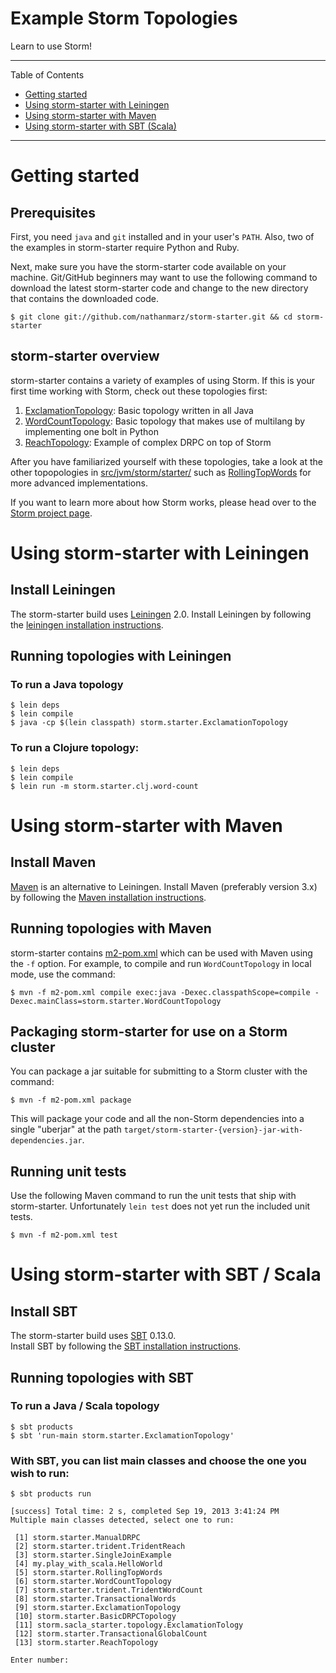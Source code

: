 # Example Storm Topologies

Learn to use Storm!

---

Table of Contents

* <a href="#getting-started">Getting started</a>
* <a href="#leiningen">Using storm-starter with Leiningen</a>
* <a href="#maven">Using storm-starter with Maven</a>
* <a href="#sbt">Using storm-starter with SBT (Scala)</a>

---


<a name="getting-started"></a>

# Getting started

## Prerequisites

First, you need `java` and `git` installed and in your user's `PATH`.  Also, two of the examples in storm-starter
require Python and Ruby.

Next, make sure you have the storm-starter code available on your machine.  Git/GitHub beginners may want to use the
following command to download the latest storm-starter code and change to the new directory that contains the downloaded
code.

    $ git clone git://github.com/nathanmarz/storm-starter.git && cd storm-starter


## storm-starter overview

storm-starter contains a variety of examples of using Storm.  If this is your first time working with Storm, check out
these topologies first:

1. [ExclamationTopology](src/jvm/storm/starter/ExclamationTopology.java):  Basic topology written in all Java
2. [WordCountTopology](src/jvm/storm/starter/WordCountTopology.java):  Basic topology that makes use of multilang by
   implementing one bolt in Python
3. [ReachTopology](src/jvm/storm/starter/ReachTopology.java): Example of complex DRPC on top of Storm

After you have familiarized yourself with these topologies, take a look at the other topopologies in
[src/jvm/storm/starter/](src/jvm/storm/starter/) such as [RollingTopWords](src/jvm/storm/starter/RollingTopWords.java)
for more advanced implementations.

If you want to learn more about how Storm works, please head over to the
[Storm project page](http://github.com/nathanmarz/storm).


<a name="leiningen"></a>

# Using storm-starter with Leiningen

## Install Leiningen

The storm-starter build uses [Leiningen](http://leiningen.org/) 2.0.  Install Leiningen by following the
[leiningen installation instructions](https://github.com/technomancy/leiningen).


## Running topologies with Leiningen

### To run a Java topology

    $ lein deps
    $ lein compile
    $ java -cp $(lein classpath) storm.starter.ExclamationTopology


### To run a Clojure topology:

    $ lein deps
    $ lein compile
    $ lein run -m storm.starter.clj.word-count


<a name="maven"></a>

# Using storm-starter with Maven

## Install Maven

[Maven](http://maven.apache.org/) is an alternative to Leiningen.  Install Maven (preferably version 3.x) by following
the [Maven installation instructions](http://maven.apache.org/download.cgi).


## Running topologies with Maven

storm-starter contains [m2-pom.xml](m2-pom.xml) which can be used with Maven using the `-f` option. For example, to
compile and run `WordCountTopology` in local mode, use the command:

    $ mvn -f m2-pom.xml compile exec:java -Dexec.classpathScope=compile -Dexec.mainClass=storm.starter.WordCountTopology


## Packaging storm-starter for use on a Storm cluster

You can package a jar suitable for submitting to a Storm cluster with the command:

    $ mvn -f m2-pom.xml package

This will package your code and all the non-Storm dependencies into a single "uberjar" at the path
`target/storm-starter-{version}-jar-with-dependencies.jar`.


## Running unit tests

Use the following Maven command to run the unit tests that ship with storm-starter.  Unfortunately `lein test` does not
yet run the included unit tests.

    $ mvn -f m2-pom.xml test

<a name="sbt"></a>

# Using storm-starter with SBT / Scala

## Install SBT

The storm-starter build uses [SBT](http://www.scala-sbt.org/) 0.13.0.  
Install SBT by following the
[SBT installation instructions](http://www.scala-sbt.org/release/docs/Getting-Started/Setup.html).


## Running topologies with SBT

### To run a Java / Scala topology

    $ sbt products
    $ sbt 'run-main storm.starter.ExclamationTopology'


### With SBT, you can list main classes and choose the one you wish to run:

    $ sbt products run
    
    [success] Total time: 2 s, completed Sep 19, 2013 3:41:24 PM
    Multiple main classes detected, select one to run:

     [1] storm.starter.ManualDRPC
     [2] storm.starter.trident.TridentReach
     [3] storm.starter.SingleJoinExample
     [4] my.play_with_scala.HelloWorld
     [5] storm.starter.RollingTopWords
     [6] storm.starter.WordCountTopology
     [7] storm.starter.trident.TridentWordCount
     [8] storm.starter.TransactionalWords
     [9] storm.starter.ExclamationTopology
     [10] storm.starter.BasicDRPCTopology
     [11] storm.sacla_starter.topology.ExclamationTology
     [12] storm.starter.TransactionalGlobalCount
     [13] storm.starter.ReachTopology

    Enter number:
